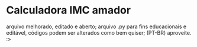 # Calculadora IMC amador

arquivo melhorado, editado e aberto;
arquivo .py para fins educacionais e editável, códigos podem ser alterados como bem quiser; (PT-BR)
aproveite. :>
